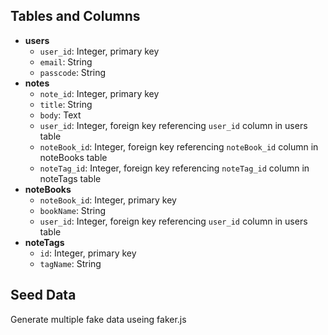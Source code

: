 ## Tables and Columns

- **users**
   - `user_id`: Integer, primary key
   - `email`: String
   - `passcode`: String
- **notes**
   - `note_id`: Integer, primary key
   - `title`: String
   - `body`: Text
   - `user_id`: Integer, foreign key referencing `user_id` column in users table
   - `noteBook_id`: Integer, foreign key referencing `noteBook_id` column in noteBooks table
   - `noteTag_id`: Integer, foreign key referencing `noteTag_id` column in noteTags table
- **noteBooks**
   - `noteBook_id`: Integer, primary key
   - `bookName`: String
   - `user_id`: Integer, foreign key referencing `user_id` column in users table
- **noteTags**
   - `id`: Integer, primary key
   - `tagName`: String

## Seed Data

Generate multiple fake data useing faker.js

